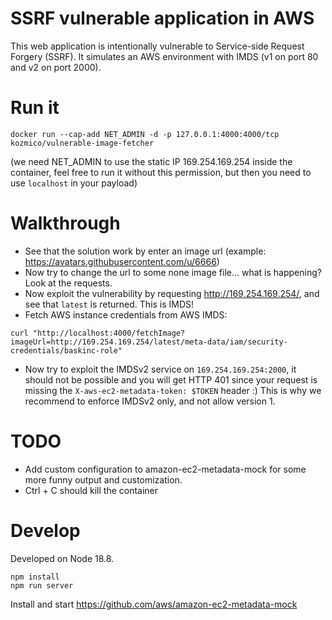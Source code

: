 # SSRF vulnerable application in AWS

This web application is intentionally vulnerable to Service-side Request Forgery (SSRF). It simulates an AWS environment with IMDS (v1 on port 80 and v2 on port 2000).

# Run it

```
docker run --cap-add NET_ADMIN -d -p 127.0.0.1:4000:4000/tcp kozmico/vulnerable-image-fetcher
```
(we need NET_ADMIN to use the static IP 169.254.169.254 inside the container, feel free to run it without this permission, but then you need to use `localhost` in your payload)

# Walkthrough
* See that the solution work by enter an image url (example: https://avatars.githubusercontent.com/u/6666)
* Now try to change the url to some none image file... what is happening? Look at the requests.
* Now exploit the vulnerability by requesting http://169.254.169.254/, and see that `latest` is returned. This is IMDS!
* Fetch AWS instance credentials from AWS IMDS: 

```
curl "http://localhost:4000/fetchImage?imageUrl=http://169.254.169.254/latest/meta-data/iam/security-credentials/baskinc-role"
```
* Now try to exploit the IMDSv2 service on `169.254.169.254:2000`, it should not be possible and you will get HTTP 401 since your request is missing the `X-aws-ec2-metadata-token: $TOKEN` header :)  This is why we recommend to enforce IMDSv2 only, and not allow version 1.

# TODO 
* Add custom configuration to amazon-ec2-metadata-mock for some more funny output and customization.
* Ctrl + C should kill the container
# Develop
Developed on Node 18.8.

```
npm install
npm run server
```
Install and start https://github.com/aws/amazon-ec2-metadata-mock
